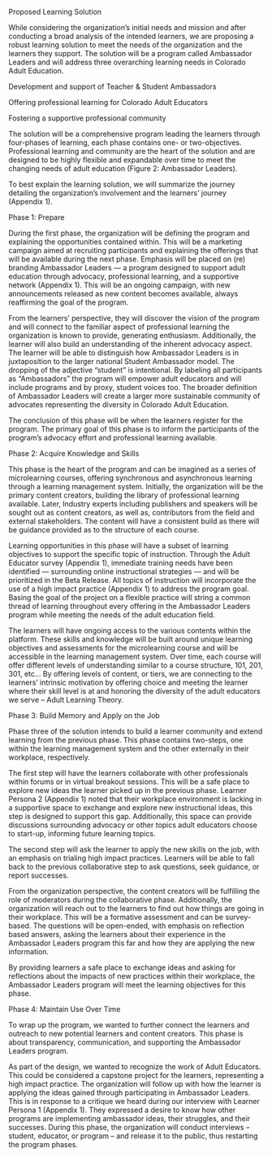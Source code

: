 Proposed Learning Solution

While considering the organization’s initial needs and mission and after conducting a broad analysis of the intended learners, we are proposing a robust learning solution to meet the needs of the organization and the learners they support. The solution will be a program called Ambassador Leaders and will address three overarching learning needs in Colorado Adult Education.

Development and support of Teacher & Student Ambassadors

Offering professional learning for Colorado Adult Educators

Fostering a supportive professional community

The solution will be a comprehensive program leading the learners through four-phases of learning, each phase contains one- or two-objectives. Professional learning and community are the heart of the solution and are designed to be highly flexible and expandable over time to meet the changing needs of adult education (Figure 2: Ambassador Leaders).

To best explain the learning solution, we will summarize the journey detailing the organization’s involvement and the learners’ journey (Appendix 1).

Phase 1: Prepare

During the first phase, the organization will be defining the program and explaining the opportunities contained within. This will be a marketing campaign aimed at recruiting participants and explaining the offerings that will be available during the next phase. Emphasis will be placed on (re) branding Ambassador Leaders — a program designed to support adult education through advocacy, professional learning, and a supportive network (Appendix 1). This will be an ongoing campaign, with new announcements released as new content becomes available, always reaffirming the goal of the program.

From the learners’ perspective, they will discover the vision of the program and will connect to the familiar aspect of professional learning the organization is known to provide, generating enthusiasm. Additionally, the learner will also build an understanding of the inherent advocacy aspect. The learner will be able to distinguish how Ambassador Leaders is in juxtaposition to the larger national Student Ambassador model. The dropping of the adjective “student” is intentional. By labeling all participants as “Ambassadors” the program will empower adult educators and will include programs and by proxy, student voices too. The broader definition of Ambassador Leaders will create a larger more sustainable community of advocates representing the diversity in Colorado Adult Education.

The conclusion of this phase will be when the learners register for the program. The primary goal of this phase is to inform the participants of the program’s advocacy effort and professional learning available.

Phase 2: Acquire Knowledge and Skills

This phase is the heart of the program and can be imagined as a series of microlearning courses, offering synchronous and asynchronous learning through a learning management system. Initially, the organization will be the primary content creators, building the library of professional learning available. Later, Industry experts including publishers and speakers will be sought out as content creators, as well as, contributors from the field and external stakeholders. The content will have a consistent build as there will be guidance provided as to the structure of each course.

Learning opportunities in this phase will have a subset of learning objectives to support the specific topic of instruction. Through the Adult Educator survey (Appendix 1), immediate training needs have been identified — surrounding online instructional strategies — and will be prioritized in the Beta Release. All topics of instruction will incorporate the use of a high impact practice (Appendix 1) to address the program goal. Basing the goal of the project on a flexible practice will string a common thread of learning throughout every offering in the Ambassador Leaders program while meeting the needs of the adult education field.

The learners will have ongoing access to the various contents within the platform. These skills and knowledge will be built around unique learning objectives and assessments for the microlearning course and will be accessible in the learning management system. Over time, each course will offer different levels of understanding similar to a course structure, 101, 201, 301, etc… By offering levels of content, or tiers, we are connecting to the learners’ intrinsic motivation by offering choice and meeting the learner where their skill level is at and honoring the diversity of the adult educators we serve – Adult Learning Theory.

Phase 3: Build Memory and Apply on the Job

Phase three of the solution intends to build a learner community and extend learning from the previous phase. This phase contains two-steps, one within the learning management system and the other externally in their workplace, respectively.

The first step will have the learners collaborate with other professionals within forums or in virtual breakout sessions. This will be a safe place to explore new ideas the learner picked up in the previous phase. Learner Persona 2 (Appendix 1) noted that their workplace environment is lacking in a supportive space to exchange and explore new instructional ideas, this step is designed to support this gap. Additionally, this space can provide discussions surrounding advocacy or other topics adult educators choose to start-up, informing future learning topics.

The second step will ask the learner to apply the new skills on the job, with an emphasis on trialing high impact practices. Learners will be able to fall back to the previous collaborative step to ask questions, seek guidance, or report successes.

From the organization perspective, the content creators will be fulfilling the role of moderators during the collaborative phase. Additionally, the organization will reach out to the learners to find out how things are going in their workplace. This will be a formative assessment and can be survey-based. The questions will be open-ended, with emphasis on reflection based answers, asking the learners about their experience in the Ambassador Leaders program this far and how they are applying the new information.

By providing learners a safe place to exchange ideas and asking for reflections about the impacts of new practices within their workplace, the Ambassador Leaders program will meet the learning objectives for this phase.

Phase 4: Maintain Use Over Time

To wrap up the program, we wanted to further connect the learners and outreach to new potential learners and content creators. This phase is about transparency, communication, and supporting the Ambassador Leaders program.

As part of the design, we wanted to recognize the work of Adult Educators. This could be considered a capstone project for the learners, representing a high impact practice. The organization will follow up with how the learner is applying the ideas gained through participating in Ambassador Leaders. This is in response to a critique we heard during our interview with Learner Persona 1 (Appendix 1). They expressed a desire to know how other programs are implementing ambassador ideas, their struggles, and their successes. During this phase, the organization will conduct interviews – student, educator, or program – and release it to the public, thus restarting the program phases.
